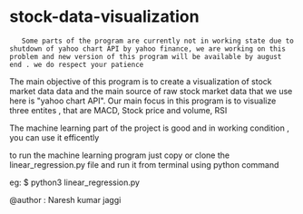 # stock-data-visualization

       Some parts of the program are currently not in working state due to shutdown of yahoo chart API by yahoo finance, we are working on this   problem and new version of this program will be available by august end . we do respect your patience
         
The main objective of this program is to create a visualization of stock market data data and the main  source of raw stock market data that we use here is "yahoo chart API". Our  main focus in this program is to  visualize three entites , that are  MACD, Stock price and volume, RSI


The machine learning part of the project is good and in working condition , you can use it efficently 

to run the machine learning program just copy or clone the linear_regression.py file and run it from terminal using python command 


eg:      $ python3 linear_regression.py





@author : Naresh kumar jaggi
